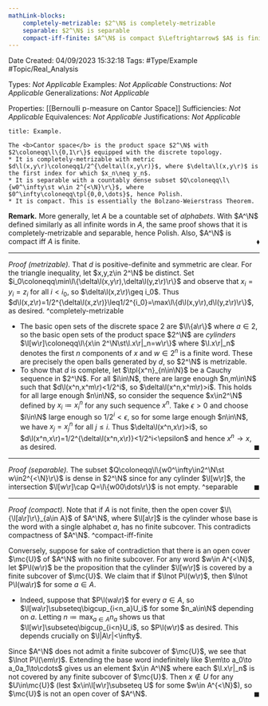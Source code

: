 ```yaml
---
mathLink-blocks:
    completely-metrizable: $2^\N$ is completely-metrizable
    separable: $2^\N$ is separable
    compact-iff-finite: $A^\N$ is compact $\Leftrightarrow$ $A$ is finite
---
```


<div class="topSpace"></div>

Date Created: 04/09/2023 15:32:18
Tags: #Type/Example #Topic/Real_Analysis

Types: <i>Not Applicable</i>
Examples: <i>Not Applicable</i>
Constructions: <i>Not Applicable</i>
Generalizations: <i>Not Applicable</i>

Properties: [[Bernoulli p-measure on Cantor Space]]
Sufficiencies: <i>Not Applicable</i>
Equivalences: <i>Not Applicable</i>
Justifications: <i>Not Applicable</i>

``` ad-Example
title: Example.

The <b>Cantor space</b> is the product space $2^\N$ with $2\coloneqq\l\{0,1\r\}$ equipped with the discrete topology.
* It is completely-metrizable with metric $d\l(x,y\r)\coloneqq1/2^{\delta\l(x,y\r)}$, where $\delta\l(x,y\r)$ is the first index for which $x_n\neq y_n$.
* It is separable with a countably dense subset $Q\coloneqq\l\{w0^\infty\st w\in 2^{<\N}\r\}$, where $0^\infty\coloneqq\tpl{0,0,\dots}$, hence Polish.
* It is compact. This is essentially the Bolzano-Weierstrass Theorem.

```

<b>Remark.</b> More generally, let $A$ be a countable set of <i>alphabets</i>. With $A^\N$ defined similarly as all infinite words in $A$, the same proof shows that it is completely-metrizable and separable, hence Polish. Also, $A^\N$ is compact iff $A$ is finite.<span style="float:right;">$\blacklozenge$</span>

---

<i>Proof (metrizable).</i> That $d$ is positive-definite and symmetric are clear. For the triangle inequality, let $x,y,z\in 2^\N$ be distinct. Set $i_0\coloneqq\min\l\{\delta\l(x,y\r),\delta\l(y,z\r)\r\}$ and observe that $x_i=y_i=z_i$ for all $i<i_0$, so $\delta\l(x,z\r)\geq i_0$. Thus $d\l(x,z\r)=1/2^{\delta\l(x,z\r)}\leq1/2^{i_0}=\max\l\{d\l(x,y\r),d\l(y,z\r)\r\}$, as desired.
^completely-metrizable
* The basic open sets of the discrete space $2$ are $\l\{a\r\}$ where $a\in2$, so the basic open sets of the product space $2^\N$ are <i>cylinders</i> $\l[w\r]\coloneqq\l\{x\in 2^\N\st\l.x\r|_n=w\r\}$ where $\l.x\r|_n$ denotes the first $n$ components of $x$ and $w\in2^n$ is a finite word. These are precisely the open balls generated by $d$, so $2^\N$ is metrizable.
* To show that $d$ is complete, let $\tpl{x^n}_{n\in\N}$ be a Cauchy sequence in $2^\N$. For all $i\in\N$, there are large enough $n,m\in\N$ such that $d\l(x^n,x^m\r)<1/2^i$, so $\delta\l(x^n,x^m\r)>i$. This holds for all large enough $n\in\N$, so consider the sequence $x\in2^\N$ defined by $x_i\coloneqq x^n_i$ for any such sequence $x^n$. Take $\epsilon>0$ and choose $i\in\N$ large enough so $1/2^i<\epsilon$, so for some large enough $n\in\N$, we have $x_j=x^n_j$ for all $j\leq i$. Thus $\delta\l(x^n,x\r)>i$, so $d\l(x^n,x\r)=1/2^{\delta\l(x^n,x\r)}<1/2^i<\epsilon$ and hence $x^n\to x$, as desired.<span style="float:right;">$\blacksquare$</span>

---

<i>Proof (separable).</i> The subset $Q\coloneqq\l\{w0^\infty\in2^\N\st w\in2^{<\N}\r\}$ is dense in $2^\N$ since for any cylinder $\l[w\r]$, the intersection $\l[w\r]\cap Q=\l\{w00\dots\r\}$ is not empty.<span style="float:right;">$\blacksquare$</span>
^separable

---

<i>Proof (compact).</i> Note that if $A$ is not finite, then the open cover $\l\{\l[a\r]\r\}_{a\in A}$ of $A^\N$, where $\l[a\r]$ is the cylinder whose base is the word with a single alphabet $a$, has no finite subcover. This contradicts compactness of $A^\N$.
^compact-iff-finite

Conversely, suppose for sake of contradiction that there is an open cover $\mc{U}$ of $A^\N$ with no finite subcover. For any word $w\in A^{<\N}$, let $P\l(w\r)$ be the proposition that the cylinder $\l[w\r]$ is covered by a finite subcover of $\mc{U}$. We claim that if $\lnot P\l(w\r)$, then $\lnot P\l(wa\r)$ for some $a\in A$.
* Indeed, suppose that $P\l(wa\r)$ for every $a\in A$, so $\l[wa\r]\subseteq\bigcup_{i<n_a}U_i$ for some $n_a\in\N$ depending on $a$. Letting $n\coloneqq\max_{a\in A}n_a$ shows us that $\l[w\r]\subseteq\bigcup_{i<n}U_i$, so $P\l(w\r)$ as desired. This depends crucially on $\l|A\r|<\infty$.

Since $A^\N$ does not admit a finite subcover of $\mc{U}$, we see that $\lnot P\l(\em\r)$. Extending the base word indefinitely like $\em\to a_0\to a_0a_1\to\cdots$ gives us an element $x\in A^\N$ where each $\l.x\r|_n$ is not covered by any finite subcover of $\mc{U}$. Then $x\not\in U$ for any $U\in\mc{U}$ (lest $x\in\l[w\r]\subseteq U$ for some $w\in A^{<\N}$), so $\mc{U}$ is not an open cover of $A^\N$.<span style="float:right;">$\blacksquare$</span>
